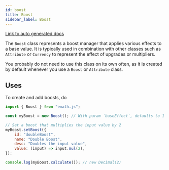 ```yaml
---
id: boost
title: Boost
sidebar_label: Boost
---
```


[Link to auto generated docs](https://xshadowblade.github.io/emath.js/typedoc/classes/classes_Boost.Boost.html)

The `Boost` class represents a boost manager that applies various effects to a base value. It is typically used in combination with other classes such as `Attribute` or `Currency` to represent the effect of upgrades or multipliers.

You probably do not need to use this class on its own often, as it is created by default whenever you use a `Boost` or `Attribute` class.

## Uses

To create and add boosts, do

```js title="boost.js"
import { Boost } from "emath.js";

const myBoost = new Boost(); // With param `baseEffect`, defaults to 1

// Set a boost that multiplies the input value by 2
myBoost.setBoost({
    id: "doubleBoost",
    name: "Double Boost",
    desc: "Doubles the input value",
    value: (input) => input.mul(2),
});

console.log(myBoost.calculate()); // new Decimal(2)
```
